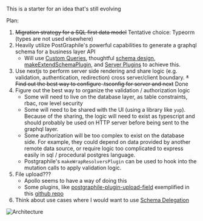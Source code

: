 This is a starter for an idea that's still evolving

Plan:
1. ~~Migration strategy for a SQL first data model~~ Tentative choice: Typeorm (types are not used elsewhere)
2. Heavily utilize PostGraphile's powerful capabilities to generate a graphql schema for a business layer API
    * Will use [Custom Queries](https://www.graphile.org/postgraphile/custom-queries/), thoughtful [schema design](https://www.graphile.org/postgraphile/postgresql-schema-design/), [makeExtendSchemaPlugin](https://www.graphile.org/postgraphile/make-extend-schema-plugin/), and [Server Plugins](https://www.graphile.org/postgraphile/plugins/) to achieve this.
3. Use nextjs to perform server side rendering and share logic (e.g. validation, authentication, redirection) cross server/client boundary.
    ~~* Find out the best way to configure .tsconfig for server and next~~ Done
4. Figure out the best way to organize the validation / authorization logic
    * Some will need to live on the database layer, as table constraints, rbac, row level security
    * Some will need to be shared with the UI (using a library like `yup`). Because of the sharing, the logic will need to exist as typescript and should probably be used on HTTP server before being sent to the graphql layer.
    * Some authorization will be too complex to exist on the database side. For example, they could depend on data provided by another remote data source, or require logic too complicated to express easily in sql / procedural postgres language. 
    * Postgraphile's `makeWrapResolversPlugin` can be used to hook into the mutation calls to apply validation logic.
5. File upload???
    * Apollo seems to have a way of doing this
    * Some plugins, like [postgraphile-plugin-upload-field](https://github.com/mattbretl/postgraphile-plugin-upload-field) exemplified in this [github repo](https://github.com/mattbretl/postgraphile-upload-example)
6. Think about use cases where I would want to use [Schema Delegation](https://www.prisma.io/blog/graphql-schema-stitching-explained-schema-delegation-4c6caf468405)


![Architecture](https://i.imgur.com/WybqsCJ.png)

